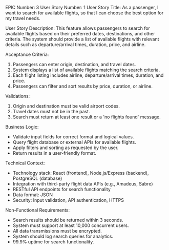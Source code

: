 EPIC Number: 3
User Story Number: 1
User Story Title: As a passenger, I want to search for available flights, so that I can choose the best option for my travel needs.

User Story Description: This feature allows passengers to search for available flights based on their preferred dates, destinations, and other criteria. The system should provide a list of available flights with relevant details such as departure/arrival times, duration, price, and airline.

Acceptance Criteria:
1. Passengers can enter origin, destination, and travel dates.
2. System displays a list of available flights matching the search criteria.
3. Each flight listing includes airline, departure/arrival times, duration, and price.
4. Passengers can filter and sort results by price, duration, or airline.

Validations:
1. Origin and destination must be valid airport codes.
2. Travel dates must not be in the past.
3. Search must return at least one result or a 'no flights found' message.

Business Logic: 
- Validate input fields for correct format and logical values.
- Query flight database or external APIs for available flights.
- Apply filters and sorting as requested by the user.
- Return results in a user-friendly format.

Technical Context:
- Technology stack: React (frontend), Node.js/Express (backend), PostgreSQL (database)
- Integration with third-party flight data APIs (e.g., Amadeus, Sabre)
- RESTful API endpoints for search functionality
- Data format: JSON
- Security: Input validation, API authentication, HTTPS

Non-Functional Requirements:
- Search results should be returned within 3 seconds.
- System must support at least 10,000 concurrent users.
- All data transmissions must be encrypted.
- System should log search queries for analytics.
- 99.9% uptime for search functionality.